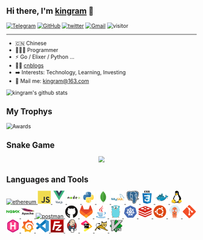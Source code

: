 ## Hi there, I'm [kingram](http://kingram.top) 👋

[![Telegram](https://img.shields.io/badge/Telegram-shikingram-blue?logo=telegram)](https://t.me/shikingram)  [![GitHub](https://img.shields.io/badge/GitHub-shikingram-pink?logo=github)](https://github.com/shikingram)  [![twitter](https://img.shields.io/badge/Tweet-shkingram-blue?logo=twitter)](https://twitter.com/shikingram)  [![Gmail](https://img.shields.io/badge/Mail-kingram-red?logo=Mail.Ru)](mailto:kingram@163.com) ![visitor](https://visitor-badge.laobi.icu/badge?page_id=shikingram.shikingram&left_color=blue&right_color=green&left_text=Total%20Visitors)

---

- 🇨🇳 Chinese
- 🧑🏻‍💻 Programmer
- ⚡ Go / Elixer / Python ...
- ✍🏻 [cnblogs](https://www.cnblogs.com/Kingram/)
- ➡️ Interests: Technology, Learning, Investing
- 📮 Mail me: [kingram@163.com](mailto:kingram@163.com)

<img src="https://github-readme-stats.vercel.app/api?username=shikingram&show_icons=true&theme=vue" alt="kingram's github stats" />

## My Trophys
![Awards](https://github-profile-trophy.vercel.app/?username=shikingram&theme=radical&no-frame=false&no-bg=false&margin-w=4)

## Snake Game
<div align="center"><img src="https://cdn.jsdelivr.net/gh/shikingram/shikingram/assets/github-contribution-grid-snake.svg" /></div>

## Languages and Tools 

<p align="left" class="iconbar"> 
    <a href="https://ethereum.org/" target="_blank"> <img src="https://raw.githubusercontent.com/danielcranney/readme-generator/main/public/icons/skills/ethereum-colored.svg" alt="ethereum" height="35"/> </a>
    <a href="https://developer.mozilla.org/en-US/docs/Web/JavaScript" target="_blank"> <img src="https://raw.githubusercontent.com/devicons/devicon/master/icons/javascript/javascript-original.svg" alt="javascript" height="35"/> </a>   
    <a href="https://vuejs.org/" target="_blank"> <img src="https://raw.githubusercontent.com/devicons/devicon/master/icons/vuejs/vuejs-original-wordmark.svg" alt="vuejs" height="35"/> </a> 
    <a href="https://nodejs.org/" target="_blank"> <img src="https://raw.githubusercontent.com/devicons/devicon/master/icons/nodejs/nodejs-original-wordmark.svg" alt="nodejs" height="35"/> </a> 
    <a href="https://www.python.org" target="_blank"> <img src="https://raw.githubusercontent.com/devicons/devicon/master/icons/python/python-original.svg" alt="python" height="35"/> </a> 
    <a href="https://www.mongodb.com/" target="_blank"> <img src="https://raw.githubusercontent.com/devicons/devicon/master/icons/mongodb/mongodb-original.svg" alt="mongodb" height="35"/> </a> 
    <a href="https://www.mysql.com/" target="_blank"> <img src="https://raw.githubusercontent.com/devicons/devicon/master/icons/mysql/mysql-original-wordmark.svg" alt="mysql" height="35"/> </a> 
    <a href="https://www.postgresql.org" target="_blank"> <img src="https://raw.githubusercontent.com/devicons/devicon/master/icons/postgresql/postgresql-original.svg" alt="postgresql" height="35"/> </a> 
    <a href="https://www.w3schools.com/css/" target="_blank"> <img src="https://raw.githubusercontent.com/devicons/devicon/master/icons/css3/css3-original-wordmark.svg" alt="css3" height="35"/> </a>
    <a href="https://www.docker.com" target="_blank"> <img src="https://raw.githubusercontent.com/devicons/devicon/master/icons/docker/docker-original.svg" alt="docker" height="35"/> </a> 
    <a href="https://www.linux.org/" target="_blank"> <img src="https://raw.githubusercontent.com/devicons/devicon/master/icons/linux/linux-original.svg" alt="linux" height="35"/> </a>
    <a href="https://www.nginx.com" target="_blank"> <img src="https://raw.githubusercontent.com/devicons/devicon/master/icons/nginx/nginx-original.svg" alt="nginx" height="35"/> </a> 
    <a href="https://httpd.apache.org/" target="_blank"> <img src="https://raw.githubusercontent.com/devicons/devicon/master/icons/apache/apache-original-wordmark.svg" alt="apache" height="35"/> </a> 
    <a href="https://postman.com" target="_blank"> <img src="https://www.vectorlogo.zone/logos/getpostman/getpostman-icon.svg" alt="postman" height="35"/> </a> 
    <a href="https://github.com/" target="_blank"> <img src="https://raw.githubusercontent.com/devicons/devicon/master/icons/github/github-original.svg" alt="github" height="35"/> </a> 
    <a href="https://gitlab.com/" target="_blank"> <img src="https://raw.githubusercontent.com/devicons/devicon/master/icons/gitlab/gitlab-original.svg" alt="gitlab" height="35"/> </a> 
    <a href="https://java.com/" target="_blank"> <img src="https://raw.githubusercontent.com/devicons/devicon/master/icons/java/java-original.svg" alt="java" height="35"/> </a> 
    <a href="https://go.dev/" target="_blank"> <img src="https://raw.githubusercontent.com/devicons/devicon/master/icons/go/go-original.svg" alt="golang" height="35"/> </a> 
  <a href="https://kubernetes.io/" target="_blank"> <img src="https://raw.githubusercontent.com/devicons/devicon/master/icons/kubernetes/kubernetes-plain.svg" alt="kubernetes" height="35"/> </a>
  <a href="https://redis.io/" target="_blank"> <img src="https://raw.githubusercontent.com/devicons/devicon/master/icons/redis/redis-plain.svg" alt="redis" height="35"/> </a>
  <a href="https://ubuntu.com/" target="_blank"> <img src="https://raw.githubusercontent.com/devicons/devicon/master/icons/ubuntu/ubuntu-plain.svg" alt="ubuntu" height="35"/> </a>
  <a href="https://argocd.com/" target="_blank"> <img src="https://raw.githubusercontent.com/devicons/devicon/master/icons/argocd/argocd-original.svg" alt="argocd" height="35"/> </a>
  <a href="https://git-scm.com/" target="_blank"> <img src="https://raw.githubusercontent.com/devicons/devicon/master/icons/git/git-original.svg" alt="git" height="35"/> </a>
  <a href="https://gohugo.io/" target="_blank"> <img src="https://raw.githubusercontent.com/devicons/devicon/master/icons/hugo/hugo-original.svg" alt="hugo" height="35"/> </a>
<a href="https://grafana.com/" target="_blank"> <img src="https://raw.githubusercontent.com/devicons/devicon/master/icons/grafana/grafana-original.svg" alt="grafana" height="35"/> </a>
<a href="https://code.visualstudio.com/" target="_blank"> <img src="https://raw.githubusercontent.com/devicons/devicon/master/icons/vscode/vscode-original.svg" alt="vscode" height="35"/> </a>
<a href="https://filezilla-project.org/" target="_blank"> <img src="https://raw.githubusercontent.com/devicons/devicon/master/icons/filezilla/filezilla-plain.svg" alt="filezilla" height="35"/> </a>
<a href="https://www.jenkins.io/" target="_blank"> <img src="https://raw.githubusercontent.com/devicons/devicon/master/icons/jenkins/jenkins-original.svg" alt="jenkins" height="35"/> </a>
<a href="https://www.jetbrains.com/" target="_blank"> <img src="https://raw.githubusercontent.com/devicons/devicon/master/icons/jetbrains/jetbrains-original.svg" alt="jetbrains" height="35"/> </a>
<a href="https://tomcat.apache.org/" target="_blank"> <img src="https://raw.githubusercontent.com/devicons/devicon/master/icons/tomcat/tomcat-original.svg" alt="tomcat" height="35"/> </a>
<a href="https://www.vim.org/" target="_blank"> <img src="https://raw.githubusercontent.com/devicons/devicon/master/icons/vim/vim-original.svg" alt="vim" height="35"/> </a>
</p>
